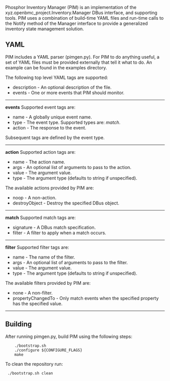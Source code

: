 Phosphor Inventory Manager (PIM) is an implementation of the
xyz.openbmc_project.Inventory.Manager DBus interface, and supporting tools.
PIM uses a combination of build-time YAML files and run-time calls to the
Notify method of the Manager interface to provide a generalized inventory
state management solution.

## YAML
PIM includes a YAML parser (pimgen.py).  For PIM to do anything useful, a
set of YAML files must be provided externally that tell it what to do.
An example can be found in the examples directory.

The following top level YAML tags are supported:

* description - An optional description of the file.
* events - One or more events that PIM should monitor.

----
**events**
Supported event tags are:

* name - A globally unique event name.
* type - The event type.  Supported types are: *match*.
* action - The response to the event.

Subsequent tags are defined by the event type.

----
**action**
Supported action tags are:

* name - The action name.
* args - An optional list of arguments to pass to the action.
* value - The argument value.
* type - The argument type (defaults to string if unspecified).

The available actions provided by PIM are:

* noop - A non-action.
* destroyObject - Destroy the specified DBus object.

----
**match**
Supported match tags are:

* signature - A DBus match specification.
* filter - A filter to apply when a match occurs.

----
**filter**
Supported filter tags are:

* name - The name of the filter.
* args - An optional list of arguments to pass to the filter.
* value - The argument value.
* type - The argument type (defaults to string if unspecified).

The available filters provided by PIM are:

* none - A non-filter.
* propertyChangedTo - Only match events when the specified property has
the specified value.

----

## Building
After running pimgen.py, build PIM using the following steps:

```
    ./bootstrap.sh
    ./configure ${CONFIGURE_FLAGS}
    make
```

To clean the repository run:

```
 ./bootstrap.sh clean
```
